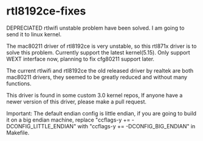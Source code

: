 # rtl8192ce-fixes
DEPRECIATED
rtlwifi unstable problem have been solved. I am going to send it to linux kernel.

The mac80211 driver of rtl8192ce is very unstable, so this rtl871x driver is to solve this problem. Currently support the latest kernel(5.15). Only support WEXT interface now, planning to fix cfg80211 support later.

The current rtlwifi and rtl8192ce the old released driver by realtek are both mac80211 drivers, they seemed to be greatly reduced and without many functions. 

This driver is found in some custom 3.0 kernel repos, If anyone have a newer version of this driver, please make a pull request. 

Important: The default endian config is little endian, if you are going to build it on a big endian machine, replace "ccflags-y += -DCONFIG_LITTLE_ENDIAN" with "ccflags-y += -DCONFIG_BIG_ENDIAN" in Makefile.
